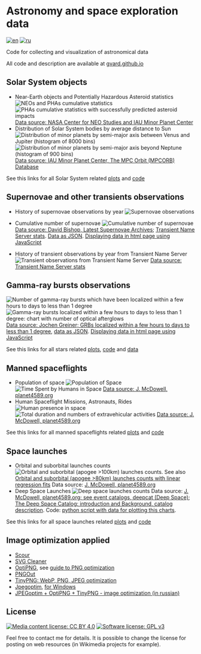 # Astronomy and space exploration data

[![en](https://img.shields.io/badge/lang-en-red.svg)](README.md)
[![ru](https://img.shields.io/badge/lang-ru-green.svg)](README-ru.md)

Code for collecting and visualization of astronomical data

All code and description are available at [gvard.github.io](https://gvard.github.io/)

## Solar System objects

* Near-Earth objects and Potentially Hazardous Asteroid statistics
![NEOs and PHAs cumulative statistics](./plots/solarsystem/neo_pha_graph-2002.svg "NEOs and PHAs cumulative statistics")
![PHAs cumulative statistics with successfully predicted asteroid impacts](./plots/solarsystem/pha_graph_predicted_impacts-2002.svg "PHAs cumulative statistics with successfully predicted asteroid impacts")
[Data source: NASA Center for NEO Studies and IAU Minor Planet Center](https://cneos.jpl.nasa.gov/stats/)
* Distribution of Solar System bodies by average distance to Sun
![Distribution of minor planets by semi-major axis between Venus and Jupiter (histogram of 8000 bins)](./plots/solarsystem/asteroids-hist-a0.7-5.4.png "Distribution of minor planets by semi-major axis between Venus and Jupiter (histogram of 8000 bins)")
![Distribution of minor planets by semi-major axis beyond Neptune (histogram of 900 bins)](./plots/solarsystem/asteroids-hist-a29-70.png "Distribution of minor planets by semi-major axis beyond Neptune (histogram of 900 bins)")
[Data source: IAU Minor Planet Center, The MPC Orbit (MPCORB) Database](https://minorplanetcenter.net/iau/MPCORB.html)

See this links for all Solar System related [plots](./plots/solarsystem/) and [code](./src/astrodata/solarsystem/)

## Supernovae and other transients observations

* History of supernovae observations by year
![Supernovae observations](./plots/stars/sne_stats_bar_chart.svg "Supernovae observations")
* Cumulative number of supernovae
![Cumulative number of supernovae](./plots/stars/sne_transients_total_number_log_plot.svg "Cumulative number of supernovae")
[Data source: David Bishop, Latest Supernovae Archives](https://www.rochesterastronomy.org/snimages/archives.html);
[Transient Name Server stats](https://www.wis-tns.org/stats-maps).
[Data as JSON](data/stars/sne-stats.json).
[Displaying data in html page using JavaScript](https://gvard.github.io/stars/snstats/)

* History of transient observations by year from Transient Name Server
![Transient observations from Transient Name Server](./plots/stars/transient_stats_bar_chart.svg "Transient observations from Transient Name Server")
[Data source: Transient Name Server stats](https://www.wis-tns.org/stats-maps)

## Gamma-ray bursts observations

![Number of gamma-ray bursts which have been localized within a few hours to days to less than 1 degree](./plots/stars/grbs_total_number_plot.png "Number of gamma-ray bursts which have been localized within a few hours to days to less than 1 degree")
![Gamma-ray bursts localized within a few hours to days to less than 1 degree: chart with number of optical afterglows](./plots/stars/grbs_stats_bar_chart.svg "Gamma-ray bursts localized within a few hours to days to less than 1 degree: chart with number of optical afterglows")
[Data source: Jochen Greiner; GRBs localized within a few hours to days to less than 1 degree](https://www.mpe.mpg.de/~jcg/grbgen.html), [data as JSON](data/stars/grbs-localized-stats.json).
[Displaying data in html page using JavaScript](https://gvard.github.io/grb/stats/)

See this links for all stars related [plots](./plots/stars/), [code](./src/astrodata/stars/) and [data](./data/stars/)

## Manned spaceflights

* Population of space
![Population of Space](./plots/manned/spacepop-steps.svg "Population of Space")
![Time Spent by Humans in Space](./plots/manned/spacepop-spent-step-filled.svg "Time Spent by Humans in Space")
[Data source: J. McDowell, planet4589.org](https://planet4589.org/space/astro/web/pop.html)
* Human Spaceflight Missions, Astronauts, Rides
![Human presence in space](./plots/manned/mannedflights-astronauts-rides-evas.svg "Human presence in space")
![Total duration and numbers of extravehicular activities](./plots/manned/evas-total-time-counts.svg "Total duration and numbers of extravehicular activities")
[Data source: J. McDowell, planet4589.org](https://planet4589.org/space/astro/web/)

See this links for all manned spaceflights related [plots](./plots/manned/) and [code](./src/astrodata/manned/)

## Space launches

* Orbital and suborbital launches counts
![Orbital and suborbital (apogee >100km) launches counts](./plots/launches/launches-orb-suborb-100km-linfit.png "Orbital and suborbital (apogee >100km) launches counts withl linear regression fits. Special list of marginal (orbital-energy) launches and Orbital Launch Failures are also included").
See also
[Orbital and suborbital (apogee >80km) launches counts with linear regression fits](./plots/launches/launches-orb-suborb-80km-linfit.png)
Data source: [J. McDowell, planet4589.org](https://planet4589.org/space/gcat/web/launch/ldes.html)
* Deep Space Launches
![Deep space launches counts](./plots/launches/launches-orb-deep-linfit.png "Deep space launches counts with linear regression fits. Special list of marginal (orbital-energy) launches and Orbital Launch Failures are also included")
Data source: [J. McDowell, planet4589.org; see event catalogs, deepcat (Deep Space)](https://planet4589.org/space/gcat/web/cat/);
[The Deep Space Catalog: introduction and Background, catalog description](https://www.planet4589.org/space/deepcat/).
Code: [python script with data for plotting this charts](./src/astrodata/launches/plot_launches_orb_suborb_graph.py).

See this links for all space launches related [plots](./plots/launches/) and [code](./src/astrodata/launches/)

## Image optimization applied

* [Scour](https://github.com/scour-project/scour)
* [SVG Cleaner](https://github.com/RazrFalcon/svgcleaner)
* [OptiPNG](https://optipng.sourceforge.net/), see [guide to PNG optimization](https://optipng.sourceforge.net/pngtech/optipng.html)
* [PNGOut](http://advsys.net/ken/utils.htm)
* [TinyPNG: WebP, PNG, JPEG optimization](https://tinypng.com/)
* [Jpegoptim](https://www.kokkonen.net/tjko/projects.html), [for Windows](https://github.com/XhmikosR/jpegoptim-windows)
* [JPEGoptim + OptiPNG + TinyPNG - image optimization (in russian)](https://open-networks.ru/d/14-jpegoptim-optipng-tinypng-optimizaciya-izobrazenii)

## License

[![Media content license: CC BY 4.0](https://img.shields.io/badge/License-CC%20BY%204.0-lightgrey.svg "Media content license: CC BY 4.0. Feel free to contact me for details")](https://creativecommons.org/licenses/by/4.0/)
[![Software license: GPL v3](https://img.shields.io/badge/License-GPLv3-blue.svg "Software license: GPL v3")](https://www.gnu.org/licenses/gpl-3.0)

Feel free to contact me for details. It is possible to change the license for posting on web resources (in Wikimedia projects for example).
